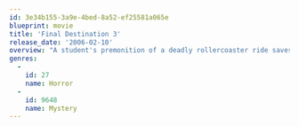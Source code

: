 ```yaml
---
id: 3e34b155-3a9e-4bed-8a52-ef25581a065e
blueprint: movie
title: 'Final Destination 3'
release_date: '2006-02-10'
overview: "A student's premonition of a deadly rollercoaster ride saves her life and a lucky few, but not from death itself – which seeks out those who escaped their fate."
genres:
  -
    id: 27
    name: Horror
  -
    id: 9648
    name: Mystery
---
```

